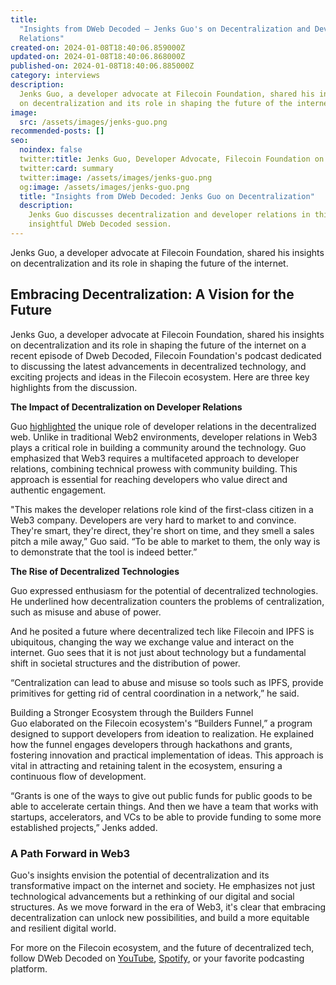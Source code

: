 ```yaml
---
title:
  "Insights from DWeb Decoded – Jenks Guo's on Decentralization and Developer
  Relations"
created-on: 2024-01-08T18:40:06.859000Z
updated-on: 2024-01-08T18:40:06.868000Z
published-on: 2024-01-08T18:40:06.885000Z
category: interviews
description:
  Jenks Guo, a developer advocate at Filecoin Foundation, shared his insights
  on decentralization and its role in shaping the future of the internet.
image:
  src: /assets/images/jenks-guo.png
recommended-posts: []
seo:
  noindex: false
  twitter:title: Jenks Guo, Developer Advocate, Filecoin Foundation on Dweb Decoded
  twitter:card: summary
  twitter:image: /assets/images/jenks-guo.png
  og:image: /assets/images/jenks-guo.png
  title: "Insights from DWeb Decoded: Jenks Guo on Decentralization"
  description:
    Jenks Guo discusses decentralization and developer relations in this
    insightful DWeb Decoded session.
---
```


Jenks Guo, a developer advocate at Filecoin Foundation, shared his insights on decentralization and its role in shaping the future of the internet.

## Embracing Decentralization: A Vision for the Future

Jenks Guo, a developer advocate at Filecoin Foundation, shared his insights on decentralization and its role in shaping the future of the internet on a recent episode of Dweb Decoded, Filecoin Foundation's podcast dedicated to discussing the latest advancements in decentralized technology, and exciting projects and ideas in the Filecoin ecosystem. Here are three key highlights from the discussion.

**The Impact of Decentralization on Developer Relations**

Guo [highlighted](https://youtu.be/C8NFJqlXu3E?t=948) the unique role of developer relations in the decentralized web. Unlike in traditional Web2 environments, developer relations in Web3 plays a critical role in building a community around the technology. Guo emphasized that Web3 requires a multifaceted approach to developer relations, combining technical prowess with community building. This approach is essential for reaching developers who value direct and authentic engagement.

"This makes the developer relations role kind of the first-class citizen in a Web3 company. Developers are very hard to market to and convince. They're smart, they're direct, they're short on time, and they smell a sales pitch a mile away,” Guo said. “To be able to market to them, the only way is to demonstrate that the tool is indeed better.”

**The Rise of Decentralized Technologies**

Guo expressed enthusiasm for the potential of decentralized technologies. He underlined how decentralization counters the problems of centralization, such as misuse and abuse of power.

And he posited a future where decentralized tech like Filecoin and IPFS is ubiquitous, changing the way we exchange value and interact on the internet. Guo sees that it is not just about technology but a fundamental shift in societal structures and the distribution of power.

“Centralization can lead to abuse and misuse so tools such as IPFS, provide primitives for getting rid of central coordination in a network,” he said.

Building a Stronger Ecosystem through the Builders Funnel\
Guo elaborated on the Filecoin ecosystem's “Builders Funnel,” a program designed to support developers from ideation to realization. He explained how the funnel engages developers through hackathons and grants, fostering innovation and practical implementation of ideas. This approach is vital in attracting and retaining talent in the ecosystem, ensuring a continuous flow of development.

“Grants is one of the ways to give out public funds for public goods to be able to accelerate certain things. And then we have a team that works with startups, accelerators, and VCs to be able to provide funding to some more established projects,” Jenks added.

### A Path Forward in Web3

Guo's insights envision the potential of decentralization and its transformative impact on the internet and society. He emphasizes not just technological advancements but a rethinking of our digital and social structures. As we move forward in the era of Web3, it's clear that embracing decentralization can unlock new possibilities, and build a more equitable and resilient digital world.

For more on the Filecoin ecosystem, and the future of decentralized tech, follow DWeb Decoded on [YouTube](https://www.youtube.com/playlist?list=PLp3zrT1ewY0micCUXk2G1B1-ukbpuclJy), [Spotify](https://open.spotify.com/show/5GPjDV4AVv7xwmg0ByySac?si=af7b9bf4b2994237), or your favorite podcasting platform.
